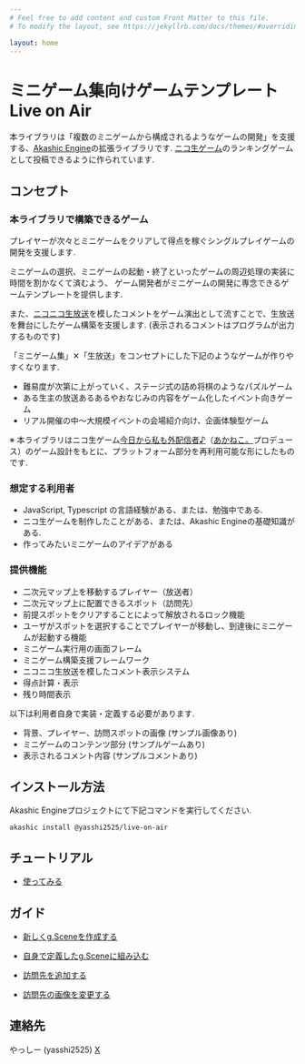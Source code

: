 ```yaml
---
# Feel free to add content and custom Front Matter to this file.
# To modify the layout, see https://jekyllrb.com/docs/themes/#overriding-theme-defaults

layout: home
---
```


# ミニゲーム集向けゲームテンプレート Live on Air

本ライブラリは「複数のミニゲームから構成されるようなゲームの開発」を支援する、[Akashic Engine](https://akashic-games.github.io/)の拡張ライブラリです.
[ニコ生ゲーム](https://site.live.nicovideo.jp/ichiba.html)のランキングゲームとして投稿できるように作られています.

## コンセプト

### 本ライブラリで構築できるゲーム

プレイヤーが次々とミニゲームをクリアして得点を稼ぐシングルプレイゲームの開発を支援します.

ミニゲームの選択、ミニゲームの起動・終了といったゲームの周辺処理の実装に時間を割かなくて済むよう、
ゲーム開発者がミニゲームの開発に専念できるゲームテンプレートを提供します.

また、[ニコニコ生放送](https://live.nicovideo.jp/)を模したコメントをゲーム演出として流すことで、生放送を舞台にしたゲーム構築を支援します. (表示されるコメントはプログラムが出力するものです)

「ミニゲーム集」✕「生放送」をコンセプトにした下記のようなゲームが作りやすくなります.

* 難易度が次第に上がっていく、ステージ式の詰め将棋のようなパズルゲーム
* ある生主の放送あるあるやおなじみの内容をゲーム化したイベント向きゲーム
* リアル開催の中～大規模イベントの会場紹介向け、企画体験型ゲーム

※ 本ライブラリはニコ生ゲーム[今日から私も外配信者♪](https://commons.nicovideo.jp/works/lg1850)（[あかねこ。](https://x.com/akaneko0226)プロデュース）のゲーム設計をもとに、プラットフォーム部分を再利用可能な形にしたものです.

### 想定する利用者

* JavaScript, Typescript の言語経験がある、または、勉強中である.
* ニコ生ゲームを制作したことがある、または、Akashic Engineの基礎知識がある.
* 作ってみたいミニゲームのアイデアがある

### 提供機能

* 二次元マップ上を移動するプレイヤー（放送者）
* 二次元マップ上に配置できるスポット（訪問先）
* 前提スポットをクリアすることによって解放されるロック機能
* ユーザがスポットを選択することでプレイヤーが移動し、到達後にミニゲームが起動する機能
* ミニゲーム実行用の画面フレーム
* ミニゲーム構築支援フレームワーク
* ニコニコ生放送を模したコメント表示システム
* 得点計算・表示
* 残り時間表示

以下は利用者自身で実装・定義する必要があります.

* 背景、プレイヤー、訪問スポットの画像 (サンプル画像あり)
* ミニゲームのコンテンツ部分 (サンプルゲームあり)
* 表示されるコメント内容 (サンプルコメントあり)

## インストール方法
Akashic Engineプロジェクトにて下記コマンドを実行してください.

```shell
akashic install @yasshi2525/live-on-air
```

## チュートリアル

* [使ってみる](sample/getting.started.html)

## ガイド

* [新しくg.Sceneを作成する](sample/builtin.scene.html)  
* [自身で定義したg.Sceneに組み込む](sample/migrate.scene.html)

* [訪問先を追加する](sample/add.spot.html)  
* [訪問先の画像を変更する](sample/customize.spot.html)

## 連絡先

やっしー (yasshi2525) [X](https://x.com/yasshi2525)
